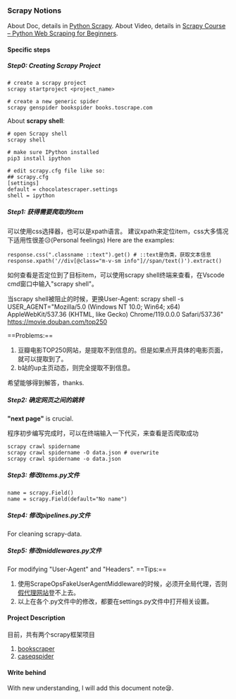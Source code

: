 ### Scrapy Notions
About Doc, details in [Python Scrapy](https://thepythonscrapyplaybook.com/freecodecamp-beginner-course/).
About Video, details in [Scrapy Course – Python Web Scraping for Beginners](https://youtu.be/mBoX_JCKZTE).
#### Specific steps
##### Step0: Creating Scrapy Project
```
# create a scrapy project
scrapy startproject <project_name>

# create a new generic spider
scrapy genspider bookspider books.toscrape.com
```
About **scrapy shell**:
```
# open Scrapy shell
scrapy shell

# make sure IPython installed
pip3 install ipython

# edit scrapy.cfg file like so:
## scrapy.cfg
[settings]
default = chocolatescraper.settings
shell = ipython
```

##### Step1: 获得需要爬取的item
可以使用css选择器，也可以是xpath语言。
建议xpath来定位item，css大多情况下适用性很差:disappointed_relieved:(Personal feelings)
Here are the examples:
```
response.css(".classname ::text").get() # ::text是伪类，获取文本信息
response.xpath('//div[@class="m-v-sm info"]//span/text()').extract()
```
如何查看是否定位到了目标item，可以使用scrapy shell终端来查看，在Vscode cmd窗口中输入"scrapy shell"。

当scrapy shell被阻止的时候，更换User-Agent:
scrapy shell -s USER_AGENT="Mozilla/5.0 (Windows NT 10.0; Win64; x64) AppleWebKit/537.36 (KHTML, like Gecko) Chrome/119.0.0.0 Safari/537.36" https://movie.douban.com/top250

==Problems:==
1. 豆瓣电影TOP250网站，是提取不到信息的。但是如果点开具体的电影页面，就可以提取到了。
2. b站的up主页动态，则完全提取不到信息。

希望能够得到解答，thanks.
##### Step2: 确定网页之间的跳转
**"next page"** is crucial.

程序初步编写完成时，可以在终端输入一下代买，来查看是否爬取成功
```
scrapy crawl spidername
scrapy crawl spidername -O data.json # overwrite
scrapy crawl spidername -o data.json
```

##### Step3: 修改items.py文件
```
name = scrapy.Field()
name = scrapy.Field(default="No name")
```

##### Step4: 修改pipelines.py文件
For cleaning scrapy-data.

##### Step5: 修改middlewares.py文件
For modifying "User-Agent" and "Headers".
==Tips:==
1. 使用ScrapeOpsFakeUserAgentMiddleware的时候，必须开全局代理，否则[假代理网站](https://scrapeops.io/app/headers)登不上去。
2. 以上在各个.py文件中的修改，都要在settings.py文件中打开相关设置。

#### Project Description
目前，共有两个scrapy框架项目
1. [bookscraper](https://books.toscrape.com)
2. [caseqspider](https://ssr1.scrape.center)

#### Write behind
With new understanding, I will add this document note:sleepy:.